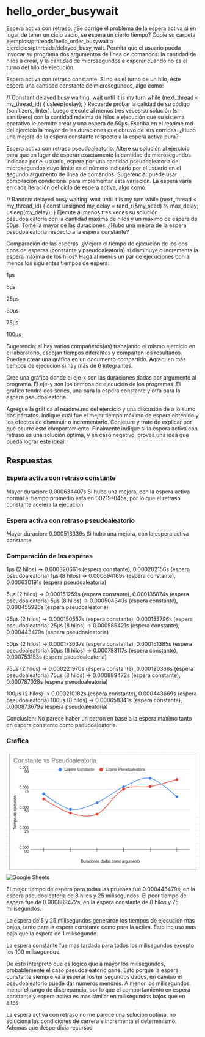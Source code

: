 # hello_order_busywait
Espera activa con retraso. ¿Se corrige el problema de la espera activa si en 
lugar de tener un ciclo vacío, se espera un cierto tiempo? Copie su carpeta 
ejemplos/pthreads/hello_order_busywait a ejercicios/pthreads/delayed_busy_wait. 
Permita que el usuario pueda invocar su programa dos argumentos de línea de 
comandos: la cantidad de hilos a crear, y la cantidad de microsegundos a esperar 
cuando no es el turno del hilo de ejecución.

Espera activa con retraso constante. Si no es el turno de un hilo, éste espera 
una cantidad constante de microsegundos, algo como:

// Constant delayed busy waiting: wait until it is my turn
while (next_thread < my_thread_id) {
  usleep(delay);
}
Recuerde probar la calidad de su código (sanitizers, linter). Luego ejecute al 
menos tres veces su solución (sin sanitizers) con la cantidad máxima de hilos 
e ejecución que su sistema operativo le permite crear y una espera de 50µs. 
Escriba en el readme.md del ejercicio la mayor de las duraciones que obtuvo de 
sus corridas. ¿Hubo una mejora de la espera constante respecto a la espera 
activa pura?

Espera activa con retraso pseudoaleatorio. Altere su solución al ejercicio 
para que en lugar de esperar exactamente la cantidad de microsegundos indicada 
por el usuario, espere por una cantidad pseudoaleatoria de microsegundos cuyo 
límite es el número indicado por el usuario en el segundo argumento de línea 
de comandos. Sugerencia: puede usar compilación condicional para implementar 
esta variación. La espera varía en cada iteración del ciclo de espera activa, 
algo como:

// Random delayed busy waiting: wait until it is my turn
while (next_thread < my_thread_id) {
	const unsigned my_delay = rand_r(&my_seed) % max_delay;
  usleep(my_delay);
}
Ejecute al menos tres veces su solución pseudoaleatoria con la cantidad máxima 
de hilos y un máximo de espera de 50µs. Tome la mayor de las duraciones. 
¿Hubo una mejora de la espera pseudoaleatoria respecto a la espera constante?

Comparación de las esperas. ¿Mejora el tiempo de ejecución de los dos tipos de 
esperas (constante y pseudoaleatoria) si disminuye o incrementa la espera 
máxima de los hilos? Haga al menos un par de ejecuciones con al menos los 
siguientes tiempos de espera:

1µs

5µs

25µs

50µs

75µs

100µs

Sugerencia: si hay varios compañeros(as) trabajando el mismo ejercicio en el 
laboratorio, escojan tiempos diferentes y compartan los resultados. Pueden 
crear una gráfica en un documento compartido. Agreguen más tiempos de ejecución 
si hay más de 6 integrantes.

Cree una gráfica donde el eje-x son las duraciones dadas por argumento al 
programa. El eje-y son los tiempos de ejecución de los programas. El gráfico 
tendrá dos series, una para la espera constante y otra para la espera
pseudoaleatoria.

Agregue la gráfica al readme.md del ejercicio y una discusión de a lo sumo 
dos párrafos. Indique cuál fue el mejor tiempo máximo de espera obtenido y 
los efectos de disminuir o incrementarlo. Conjeture y trate de explicar por 
qué ocurre este comportamiento. Finalmente indique si la espera activa con 
retraso es una solución óptima, y en caso negativo, provea una idea que pueda 
lograr este ideal.

## Respuestas


### Espera activa con retraso constante
Mayor duracion: 0.000634407s
Si hubo una mejora, con la espera activa normal el tiempo promedio esta 
en 002197045s, por lo que el retraso constante acelera la ejecucion

### Espera activa con retraso pseudoaleatorio
Mayor duracion: 0.000513339s
Si hubo una mejora, con la espera activa constante

### Comparación de las esperas
1µs (2 hilos) -> 0.000320661s (espera constante), 0.000202156s (espera pseudoaleatoria)
1µs (8 hilos) -> 0.000694169s (espera constante), 0.000630191s (espera pseudoaleatoria)

5µs (2 hilos) -> 0.000151259s (espera constante), 0.000135874s (espera pseudoaleatoria)
5µs (8 hilos) -> 0.000504343s (espera constante), 0.000455926s (espera pseudoaleatoria)

25µs (2 hilos) -> 0.000150557s (espera constante), 0.000155796s (espera pseudoaleatoria)
25µs (8 hilos) -> 0.000585421s (espera constante), 0.000443479s (espera pseudoaleatoria)

50µs (2 hilos) -> 0.000173037s (espera constante), 0.000151385s (espera pseudoaleatoria)
50µs (8 hilos) -> 0.000783117s (espera constante), 0.000753153s (espera pseudoaleatoria)

75µs (2 hilos) -> 0.000221970s (espera constante), 0.000120366s (espera pseudoaleatoria)
75µs (8 hilos) -> 0.000889472s (espera constante), 0.000787028s (espera pseudoaleatoria)

100µs (2 hilos) -> 0.000210182s (espera constante), 0.000443669s (espera pseudoaleatoria)
100µs (8 hilos) -> 0.000658341s (espera constante), 0.000873679s (espera pseudoaleatoria)

Conclusion: No parece haber un patron en base a la espera maximo tanto en
espera constante como pseudoaleatoria. 

### Grafica
![Grafico: ./grafico.png](./grafico.png)
![Google Sheets](https://docs.google.com/spreadsheets/d/1knNd3_cSk2_2Fly7p3KVAaiPHVaxVNfaKAYDpew2HAc/edit?usp=sharing)

El mejor tiempo de espera para todas las pruebas fue 0.000443479s, en la espera
pseudoaleatoria de 8 hilos y 25 milisegundos. El peor tiempo de espera fue de
0.000889472s, en la espera constante de 8 hilos y 75 milisegundos.

La espera de 5 y 25 milisegundos generaron los tiempos de ejecucion mas bajos,
tanto para la espera constante como para la activa. Esto incluso mas bajo que
la espera de 1 milisegundo. 

La espera constante fue mas tardada para todos los milisegundos excepto los
100 milisegundos.

De esto interpreto que es logico que a mayor los milisegundos, probablemente
el caso pseudoaleatorio gane. Esto porque la espera constante siempre
va a esperar los milisegundos dados, en cambio el pseudoaleatorio puede dar
numeros menores. A menor los milisegundos, menor el rango de discrepancia, por
lo que el comportamiento en espera constante y espera activa es mas similar en
milisegundos bajos que en altos

La espera activa con retraso no me parece una solucion optima, no soluciona
las condiciones de carrera e incrementa el determinismo. Ademas que desperdicia
recursos

